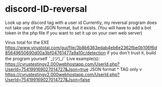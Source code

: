 # discord-ID-reversal
Look up any discord tag with a user id
Currently, my reversal program does not take use of the JSON format, but it exists.
(You will have to add a bot token in the php file if you want to set it up on your own web server)

Virus total for the EXE https://www.virustotal.com/gui/file/3b8b6363edab4eb6e2362fbe0b106f6d85649650690d00a3bf04761477a9a10c/detection
if you don't trust it, build the program yourself ¯\_(ツ)_/¯
Live example(s): 
https://cyrustestingv2.000webhostapp.com/UserId.php?UserId=754199169027014727&Json=true
JSON format ^ 
TAG only    v
https://cyrustestingv2.000webhostapp.com/UserId.php?UserId=754199169027014727&Json=false
